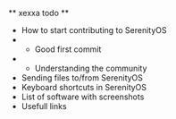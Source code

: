** xexxa todo **
- How to start contributing to SerenityOS
- - Good first commit
- - Understanding the community
- Sending files to/from SerenityOS
- Keyboard shortcuts in SerenityOS
- List of software with screenshots
- Usefull links
